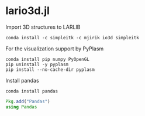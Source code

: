 # lario3d.jl
Import 3D structures to LARLIB

    conda install -c simpleitk -c mjirik io3d simpleitk
    
For the visualization support by PyPlasm

```commandline
conda install pip numpy PyOpenGL
pip uninstall -y pyplasm
pip install --no-cache-dir pyplasm
```

Install pandas

```commandline
conda install pandas
```

```julia
Pkg.add("Pandas")
using Pandas

```
